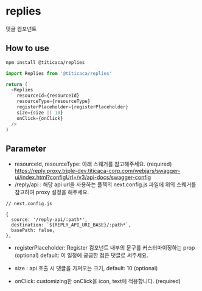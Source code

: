 # replies

댓글 컴포넌트

## How to use

```bash
npm install @titicaca/replies
```

```js
import Replies from '@titicaca/replies'

return (
  <Replies
    resourceId={resourceId}
    resourceType={resourceType}
    registerPlaceholder={registerPlaceholder}
    size={size || 10}
    onClick={onClick}
  />
)
```

## Parameter

- resourceId, resourceType: 아래 스웨거를 참고해주세요. (required)
  https://reply.proxy.triple-dev.titicaca-corp.com/webjars/swagger-ui/index.html?configUrl=/v3/api-docs/swagger-config
- /reply/api : 해당 api url을 사용하는 플젝의 next.config.js 파일에 위의 스웨거를 참고하여 proxy 설정을 해주세요.

```
// next.config.js

{
  source: '/reply-api/:path*',
  destination: `${REPLY_API_URI_BASE}/:path*`,
  basePath: false,
},

```

- registerPlaceholder: Register 컴포넌트 내부의 문구를 커스터마이징하는 prop (optional)
  default: 이 일정에 궁금한 점은 댓글로 써주세요.
- size : api 호출 시 댓글을 가져오는 크기, default: 10 (optional)

- onClick: customizing한 onClick을 icon, text에 적용합니다. (required)
